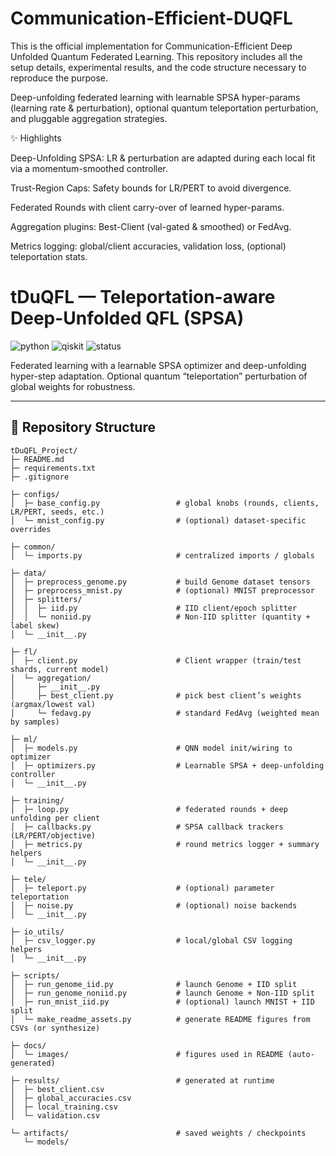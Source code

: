 # Communication-Efficient-DUQFL
This is the official implementation for Communication-Efficient Deep Unfolded Quantum Federated Learning. This repository includes all the setup details, experimental results, and the code structure necessary to reproduce the purpose.

Deep-unfolding federated learning with learnable SPSA hyper-params (learning rate & perturbation), optional quantum teleportation perturbation, and pluggable aggregation strategies.

✨ Highlights

Deep-Unfolding SPSA: LR & perturbation are adapted during each local fit via a momentum-smoothed controller.

Trust-Region Caps: Safety bounds for LR/PERT to avoid divergence.

Federated Rounds with client carry-over of learned hyper-params.

Aggregation plugins: Best-Client (val-gated & smoothed) or FedAvg.

Metrics logging: global/client accuracies, validation loss, (optional) teleportation stats.

# tDuQFL — Teleportation-aware Deep-Unfolded QFL (SPSA)

![python](https://img.shields.io/badge/python-3.10%2B-blue)
![qiskit](https://img.shields.io/badge/qiskit-yes-5A3FD9)
![status](https://img.shields.io/badge/status-research--prototype-green)

Federated learning with a learnable SPSA optimizer and deep-unfolding hyper-step adaptation. Optional quantum “teleportation” perturbation of global weights for robustness.

---

## 📁 Repository Structure

```text
tDuQFL_Project/
├─ README.md
├─ requirements.txt
├─ .gitignore

├─ configs/
│  ├─ base_config.py                 # global knobs (rounds, clients, LR/PERT, seeds, etc.)
│  └─ mnist_config.py                # (optional) dataset-specific overrides

├─ common/
│  └─ imports.py                     # centralized imports / globals

├─ data/
│  ├─ preprocess_genome.py           # build Genome dataset tensors
│  ├─ preprocess_mnist.py            # (optional) MNIST preprocessor
│  ├─ splitters/
│  │  ├─ iid.py                      # IID client/epoch splitter
│  │  └─ noniid.py                   # Non-IID splitter (quantity + label skew)
│  └─ __init__.py

├─ fl/
│  ├─ client.py                      # Client wrapper (train/test shards, current model)
│  └─ aggregation/
│     ├─ __init__.py
│     ├─ best_client.py              # pick best client’s weights (argmax/lowest val)
│     └─ fedavg.py                   # standard FedAvg (weighted mean by samples)

├─ ml/
│  ├─ models.py                      # QNN model init/wiring to optimizer
│  ├─ optimizers.py                  # Learnable SPSA + deep-unfolding controller
│  └─ __init__.py

├─ training/
│  ├─ loop.py                        # federated rounds + deep unfolding per client
│  ├─ callbacks.py                   # SPSA callback trackers (LR/PERT/objective)
│  ├─ metrics.py                     # round metrics logger + summary helpers
│  └─ __init__.py

├─ tele/
│  ├─ teleport.py                    # (optional) parameter teleportation
│  ├─ noise.py                       # (optional) noise backends
│  └─ __init__.py

├─ io_utils/
│  ├─ csv_logger.py                  # local/global CSV logging helpers
│  └─ __init__.py

├─ scripts/
│  ├─ run_genome_iid.py              # launch Genome + IID split
│  ├─ run_genome_noniid.py           # launch Genome + Non-IID split
│  ├─ run_mnist_iid.py               # (optional) launch MNIST + IID split
│  └─ make_readme_assets.py          # generate README figures from CSVs (or synthesize)

├─ docs/
│  └─ images/                        # figures used in README (auto-generated)

├─ results/                          # generated at runtime
│  ├─ best_client.csv
│  ├─ global_accuracies.csv
│  ├─ local_training.csv
│  └─ validation.csv

└─ artifacts/                        # saved weights / checkpoints
   └─ models/

